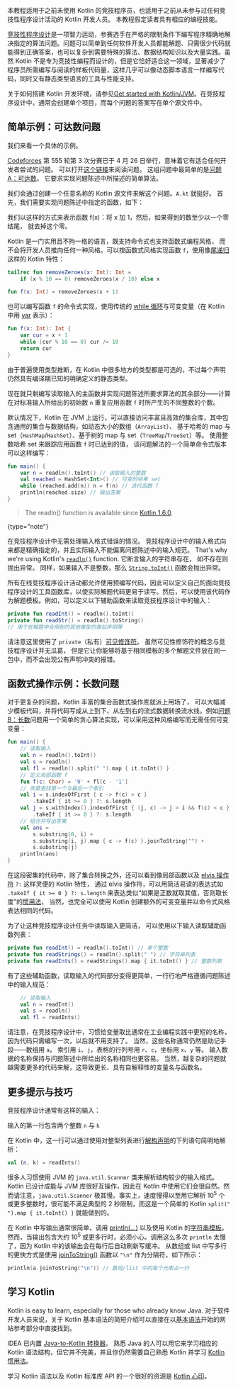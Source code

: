 [//]: # (title: Kotlin 用于竞技程序设计)

本教程适用于之前未使用 Kotlin
的竞技程序员，也适用于之前从未参与过任何竞技性程序设计活动的 Kotlin 开发人员。
本教程假定读者具有相应的编程技能。

[竞技性程序设计](https://en.wikipedia.org/wiki/Competitive_programming)<!--
-->是一项智力运动，参赛选手在严格的限制条件下编写程序精确地解决指定的<!--
-->算法问题。问题可以简单到<!--
-->任何软件开发人员都能解题、只需很少代码就能得到正确答案，也可以复杂到需要<!--
-->特殊的算法、数据结构知识以及大量实践。虽然 Kotlin 不是专为竞技性<!--
-->编程而设计的，但是它恰好适合这一领域，显著减少了<!--
-->程序员所需编写与阅读的样板代码量，这样几乎可以像动态<!--
-->脚本语言一样编写代码，同时又有静态类型语言的工具与性能支持。

关于如何搭建 Kotlin 开发环境，请参见[Get started with Kotlin/JVM](jvm-get-started.md)<!--
-->。在竞技程序设计中，通常会创建单个项目，而每个问题的答案<!--
-->写在单个源文件中。

## 简单示例：可达数问题

我们来看一个具体的示例。

[Codeforces](https://codeforces.com/) 
第 555 轮第 3 次分赛已于 4 月 26 日举行，意味着它有适合任何开发者尝试的问题。
可以打开[这个链接](https://codeforces.com/contest/1157)来阅读问题。
这组问题中最简单的是<!--
-->[问题 A：可达数](https://codeforces.com/contest/1157/problem/A)。
它要求实现问题陈述中所描述的简单算法。

我们会通过创建一个任意名称的 Kotlin 源文件来解这个问题。`A.kt` 就挺好。
首先，我们需要实现问题陈述中指定的函数，如下：

我们以这样的方式来表示函数 f(x)：将 x 加 1，然后，如果得到的数至少以一个零结尾，
就去掉这个零。

Kotlin 是一门实用且不拘一格的语言，既支持命令式也支持函数式编程风格，
而不会将开发人员推向任何一种风格。可以按函数式风格实现函数 `f`，使用像<!--
-->[尾递归](functions.md#尾递归函数)这样的 Kotlin 特性：

```kotlin
tailrec fun removeZeroes(x: Int): Int =
    if (x % 10 == 0) removeZeroes(x / 10) else x
    
fun f(x: Int) = removeZeroes(x + 1)
```

也可以编写函数 `f` 的命令式实现，使用传统的
[while 循环](control-flow.md)与可变变量（在 Kotlin 中用
[var](basic-syntax.md#变量) 表示）：

```kotlin
fun f(x: Int): Int {
    var cur = x + 1
    while (cur % 10 == 0) cur /= 10
    return cur
}
```

由于普遍使用类型推断，在 Kotlin 中很多地方的类型都是可选的，不过每个声明仍然具有<!--
-->编译期已知的明确定义的静态类型。

现在就只剩编写读取输入的主函数并实现问题<!--
-->陈述所要求算法的其余部分——计算在对标准输入所给出的初始数
`n` 重复应用函数 `f` 时所产生的不同整数的个数。

默认情况下，Kotlin 在 JVM 上运行，可以直接访问丰富且高效的集合库，其中包含<!--
-->通用的集合与数据结构，如动态大小的数组（`ArrayList`）、
基于哈希的 map 与 set（`HashMap`/`HashSet`）、基于树的 map 与 set（`TreeMap`/`TreeSet`）等。
使用整数哈希 set 来跟踪应用函数 `f` 时已达到的值，
该问题解法的一个简单命令式版本可以这样编写：

```kotlin
fun main() {
    var n = readln().toInt() // 读取输入的整数
    val reached = HashSet<Int>() // 可变的哈希 set
    while (reached.add(n)) n = f(n) // 迭代函数 f
    println(reached.size) // 输出答案
}
```

> The readln() function is available since [Kotlin 1.6.0](whatsnew16.md#new-readline-functions).
>
{type="note"}

在竞技程序设计中无需处理输入格式错误的情况。 竞技程序设计中的输入格式<!--
-->向来都是精确指定的，并且实际输入不能偏离问题陈述中的输入规范<!--
-->。 That's why we're using Kotlin's [`readln()`](https://kotlinlang.org/api/latest/jvm/stdlib/kotlin.io/readln.html) function. 它断言输入的字符串存在，
如不存在则抛出异常。 同样，如果输入不是整数，那么 [`String.toInt()`](https://kotlinlang.org/api/latest/jvm/stdlib/kotlin.text/to-int.html)
函数会抛出异常。

所有在线竞技程序设计活动都允许使用预编写代码，因此可以定义自己的<!--
-->面向竞技程序设计的工具函数库，以使实际解题代码更易<!--
-->于读写。然后，可以使用该代码作为解题模板。例如，可以定义<!--
-->以下辅助函数来读取竞技程序设计中的输入：

```kotlin
private fun readInt() = readln().toInt()
private fun readStr() = readln().toString()
// 用于在解题中会用到的其他类型的类似声明等
```

请注意这里使用了 `private`（私有）[可见修饰符](visibility-modifiers.md)。
虽然可见性修饰符的概念与竞技程序设计并无瓜葛，
但是它让你能够将<!--
-->基于相同模板的多个解题文件放在同一包中，而不会出现公有声明冲突的报错。

## 函数式操作示例：长数问题

对于更复杂的问题，Kotlin 丰富的集合函数式操作库就派上用场了，
可以大幅减少模板代码，并将代码写成从上到下、从左到右的流式数据转换<!--
-->流水线。例如<!--
-->[问题 B：长数](https://codeforces.com/contest/1157/problem/B)问题<!--
-->用一个简单的贪心算法实现，可以采用这种风格编写而无需任何可变变量：

```kotlin
fun main() {
    // 读取输入
    val n = readln().toInt()
    val s = readln()
    val fl = readln().split(" ").map { it.toInt() }
    // 定义局部函数 f
    fun f(c: Char) = '0' + fl[c - '1']
    // 贪婪查找第一个与最后一个索引
    val i = s.indexOfFirst { c -> f(c) > c }
        .takeIf { it >= 0 } ?: s.length
    val j = s.withIndex().indexOfFirst { (j, c) -> j > i && f(c) < c }
        .takeIf { it >= 0 } ?: s.length
    // 组合并写出答案
    val ans =
        s.substring(0, i) +
        s.substring(i, j).map { c -> f(c) }.joinToString("") +
        s.substring(j)
    println(ans)
}
```

在这段密集的代码中，除了集合转换之外，还可以看到像局部函数<!--
-->以及 [elvis 操作符](null-safety.md#elvis-操作符) `?:` 这样灵便的 Kotlin 特性，
通过 elvis 操作符，可以用<!--
-->简洁易读的表达式如 `.takeIf { it >= 0 } ?: s.length`
来表达类似“如果是正数就取其值，否则取长度”的[惯用法](idioms.md)，
当然，也完全可以使用 Kotlin 创建额外的可变变量并以命令式风格表达相同的代码。

为了让这种竞技程序设计任务中读取输入更简洁，
可以使用以下输入读取辅助函数列表：

```kotlin
private fun readInt() = readln().toInt() // 单个整数
private fun readStrings() = readln().split(" ") // 字符串列表
private fun readInts() = readStrings().map { it.toInt() } // 整数列表
```

有了这些辅助函数，读取输入的代码部分变得更简单，一行行地严格遵循<!--
-->问题陈述中的输入规范：

```kotlin
    // 读取输入
    val n = readInt()
    val s = readln()
    val fl = readInts()
```

请注意，在竞技程序设计中，习惯给变量取比<!--
-->通常在工业编程实践中更短的名称，因为代码只需编写一次，以后就不用支持了。
当然，这些名称通常仍然是助记手段——数组用 `a`，
索引用 `i`、`j`，表格的行列号用 `r`、`c`，坐标用 `x`、`y` 等。
输入数据的名称保持与问题陈述中所给出的名称相同也更容易。
当然，越复杂的问题就越需要更多的代码来解，这导致更长、具有自解释性的<!--
-->变量名与函数名。

## 更多提示与技巧

竞技程序设计通常有这样的输入：

输入的第一行包含两个整数 `n` 与 `k`

在 Kotlin 中，这一行可以通过使用对整型列表进行<!--
-->[解构声明](destructuring-declarations.md)<!--
-->的下列语句简明地解析：

```kotlin
val (n, k) = readInts() 
```

很多人习惯使用 JVM 的 `java.util.Scanner` 类来解析结构较少的<!--
-->输入格式。Kotlin 已设计成能与 JVM 库很好互操作，因此在
Kotlin 中使用它们会很自然。然而请注意，`java.util.Scanner` 极其慢。事实上，速度慢得以至用它解析
10<sup>5</sup> 个或更多整数时，很可能不满足典型的 2 秒限制，而这是一个简单的 Kotlin
`split(" ").map { it.toInt() }` 就能做到的。

在 Kotlin 中写输出通常很简单，调用 
[println(...)](https://kotlinlang.org/api/latest/jvm/stdlib/kotlin.io/println.html) 
以及使用 Kotlin 的<!-- 
-->[字符串模板](basic-types.md#字符串模板)。然而，当输出<!-- 
-->包含大约 10<sup>5</sup> 或更多行时，必须小心。调用这么多次 `println` 太慢了，因为 
Kotlin 中的该输出会在每行后自动刷新写缓冲。 
从数组或 list 中写多行的更快方式是使用
[joinToString()](https://kotlinlang.org/api/latest/jvm/stdlib/kotlin.collections/join-to-string.html) 函数<!--
-->以 `"\n"` 作为分隔符，如下所示：

```kotlin
println(a.joinToString("\n")) // 数组/list 中的每个元素占一行
```

## 学习 Kotlin

Kotlin is easy to learn, especially for those who already know Java.
对于软件开发人员来说，关于 Kotlin 基本语法的简短介绍可以直接在<!--
-->以[基本语法](basic-syntax.md)开始的网站参考部分中直接找到。

IDEA 已内置 
[Java-to-Kotlin 转换器](https://www.jetbrains.com/help/idea/converting-a-java-file-to-kotlin-file.html)。 
熟悉 Java 的人可以用它来学习相应的 Kotlin 语法结构，但它<!--
-->并不完美，并且你仍然需要自己熟悉 Kotlin 并学习 
[Kotlin 惯用法](idioms.md)。

学习 Kotlin 语法以及 Kotlin 标准库 API 的一个很好的资源是
[Kotlin 心印](koans.md)。

